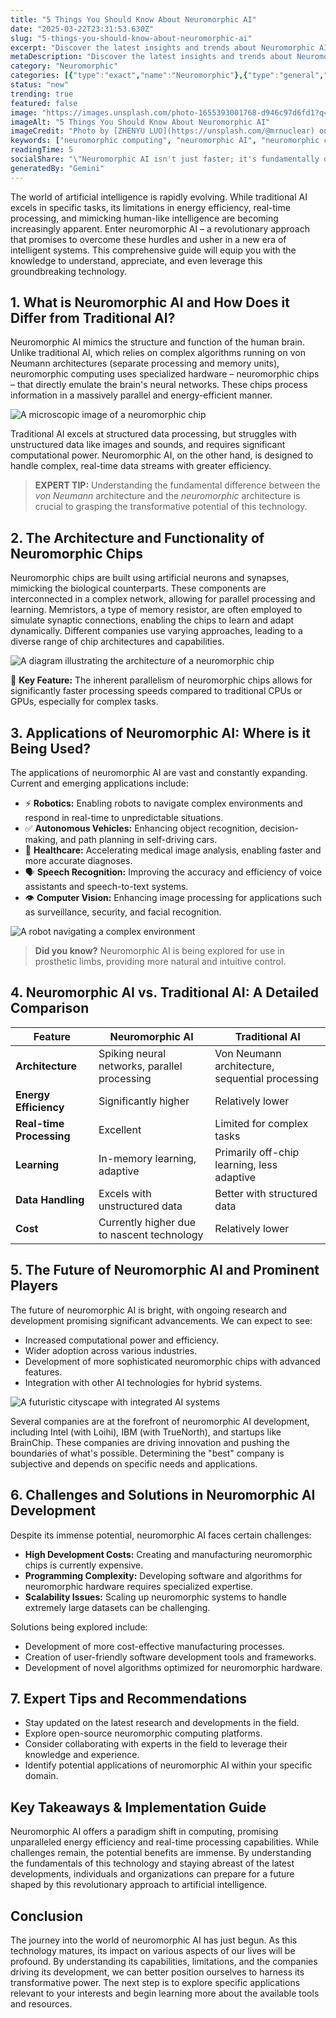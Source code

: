 ```yaml
---
title: "5 Things You Should Know About Neuromorphic AI"
date: "2025-03-22T23:31:53.630Z"
slug: "5-things-you-should-know-about-neuromorphic-ai"
excerpt: "Discover the latest insights and trends about Neuromorphic AI. This comprehensive guide covers everything you need to know about Neuromorphic AI in 2025."
metaDescription: "Discover the latest insights and trends about Neuromorphic AI. This comprehensive guide covers everything you need to know about Neuromorphic AI in 2025."
category: "Neuromorphic"
categories: [{"type":"exact","name":"Neuromorphic"},{"type":"general","name":"Computer Science"},{"type":"medium","name":"Artificial Intelligence"},{"type":"specific","name":"Hardware Acceleration"},{"type":"niche","name":"Memristor Arrays"}]
status: "new"
trending: true
featured: false
image: "https://images.unsplash.com/photo-1655393001768-d946c97d6fd1?q=85&w=1200&fit=max&fm=webp&auto=compress"
imageAlt: "5 Things You Should Know About Neuromorphic AI"
imageCredit: "Photo by [ZHENYU LUO](https://unsplash.com/@mrnuclear) on Unsplash"
keywords: ["neuromorphic computing", "neuromorphic AI", "neuromorphic chips", "what is neuromorphic AI", "neuromorphic hardware", "applications of neuromorphic AI", "buy neuromorphic chips", "neuromorphic AI vs traditional AI", "future of neuromorphic AI", "best neuromorphic AI companies"]
readingTime: 5
socialShare: "\"Neuromorphic AI isn't just faster; it's fundamentally different.  It's mimicking the brain, not just simulating its functions – a leap that could redefine what's possible with AI.\""
generatedBy: "Gemini"
---
```




The world of artificial intelligence is rapidly evolving.  While traditional AI excels in specific tasks, its limitations in energy efficiency, real-time processing, and mimicking human-like intelligence are becoming increasingly apparent.  Enter neuromorphic AI – a revolutionary approach that promises to overcome these hurdles and usher in a new era of intelligent systems. This comprehensive guide will equip you with the knowledge to understand, appreciate, and even leverage this groundbreaking technology.

## 1. What is Neuromorphic AI and How Does it Differ from Traditional AI?

Neuromorphic AI mimics the structure and function of the human brain. Unlike traditional AI, which relies on complex algorithms running on von Neumann architectures (separate processing and memory units), neuromorphic computing uses specialized hardware – neuromorphic chips – that directly emulate the brain's neural networks.  These chips process information in a massively parallel and energy-efficient manner.

![A microscopic image of a neuromorphic chip](https://images.unsplash.com/photo-1620712943543-bcc4688e7485?q=85&w=1200&fit=max&fm=webp&auto=compress)

Traditional AI excels at structured data processing, but struggles with unstructured data like images and sounds, and requires significant computational power. Neuromorphic AI, on the other hand, is designed to handle complex, real-time data streams with greater efficiency.

> **EXPERT TIP:**  Understanding the fundamental difference between the *von Neumann* architecture and the *neuromorphic* architecture is crucial to grasping the transformative potential of this technology.

## 2. The Architecture and Functionality of Neuromorphic Chips

Neuromorphic chips are built using artificial neurons and synapses, mimicking the biological counterparts. These components are interconnected in a complex network, allowing for parallel processing and learning.  Memristors, a type of memory resistor, are often employed to simulate synaptic connections, enabling the chips to learn and adapt dynamically.  Different companies use varying approaches, leading to a diverse range of chip architectures and capabilities.

![A diagram illustrating the architecture of a neuromorphic chip](https://images.unsplash.com/photo-1625314897518-bb4fe6e95229?q=85&w=1200&fit=max&fm=webp&auto=compress)

🔑 **Key Feature:**  The inherent parallelism of neuromorphic chips allows for significantly faster processing speeds compared to traditional CPUs or GPUs, especially for complex tasks.

## 3.  Applications of Neuromorphic AI: Where is it Being Used?

The applications of neuromorphic AI are vast and constantly expanding.  Current and emerging applications include:

* ⚡ **Robotics:** Enabling robots to navigate complex environments and respond in real-time to unpredictable situations.
* ✅ **Autonomous Vehicles:** Enhancing object recognition, decision-making, and path planning in self-driving cars.
* 🧠 **Healthcare:**  Accelerating medical image analysis, enabling faster and more accurate diagnoses.
* 🗣️ **Speech Recognition:** Improving the accuracy and efficiency of voice assistants and speech-to-text systems.
* 👁️ **Computer Vision:** Enhancing image processing for applications such as surveillance, security, and facial recognition.

![A robot navigating a complex environment](https://images.unsplash.com/photo-1625314868143-20e93ce3ff33?q=85&w=1200&fit=max&fm=webp&auto=compress)

> **Did you know?**  Neuromorphic AI is being explored for use in prosthetic limbs, providing more natural and intuitive control.

## 4.  Neuromorphic AI vs. Traditional AI: A Detailed Comparison

| Feature          | Neuromorphic AI                               | Traditional AI                                   |
|-----------------|-------------------------------------------------|---------------------------------------------------|
| **Architecture** | Spiking neural networks, parallel processing     | Von Neumann architecture, sequential processing   |
| **Energy Efficiency** | Significantly higher                           | Relatively lower                                   |
| **Real-time Processing** | Excellent                                        | Limited for complex tasks                         |
| **Learning**     | In-memory learning, adaptive                      | Primarily off-chip learning, less adaptive         |
| **Data Handling** | Excels with unstructured data                    | Better with structured data                       |
| **Cost**         | Currently higher due to nascent technology        | Relatively lower                                   |

## 5. The Future of Neuromorphic AI and Prominent Players

The future of neuromorphic AI is bright, with ongoing research and development promising significant advancements.  We can expect to see:

* Increased computational power and efficiency.
* Wider adoption across various industries.
* Development of more sophisticated neuromorphic chips with advanced features.
* Integration with other AI technologies for hybrid systems.

![A futuristic cityscape with integrated AI systems](https://images.unsplash.com/photo-1655393001768-d946c97d6fd1?q=85&w=1200&fit=max&fm=webp&auto=compress)

Several companies are at the forefront of neuromorphic AI development, including Intel (with Loihi), IBM (with TrueNorth), and startups like BrainChip.  These companies are driving innovation and pushing the boundaries of what's possible. Determining the "best" company is subjective and depends on specific needs and applications.

## 6. Challenges and Solutions in Neuromorphic AI Development

Despite its immense potential, neuromorphic AI faces certain challenges:

* **High Development Costs:** Creating and manufacturing neuromorphic chips is currently expensive.
* **Programming Complexity:** Developing software and algorithms for neuromorphic hardware requires specialized expertise.
* **Scalability Issues:** Scaling up neuromorphic systems to handle extremely large datasets can be challenging.

Solutions being explored include:

* Development of more cost-effective manufacturing processes.
* Creation of user-friendly software development tools and frameworks.
* Development of novel algorithms optimized for neuromorphic hardware.

## 7. Expert Tips and Recommendations

* Stay updated on the latest research and developments in the field.
* Explore open-source neuromorphic computing platforms.
* Consider collaborating with experts in the field to leverage their knowledge and experience.
* Identify potential applications of neuromorphic AI within your specific domain.

## Key Takeaways & Implementation Guide

Neuromorphic AI offers a paradigm shift in computing, promising unparalleled energy efficiency and real-time processing capabilities. While challenges remain, the potential benefits are immense.  By understanding the fundamentals of this technology and staying abreast of the latest developments, individuals and organizations can prepare for a future shaped by this revolutionary approach to artificial intelligence.

## Conclusion

The journey into the world of neuromorphic AI has just begun.  As this technology matures, its impact on various aspects of our lives will be profound. By understanding its capabilities, limitations, and the companies driving its development, we can better position ourselves to harness its transformative power.  The next step is to explore specific applications relevant to your interests and begin learning more about the available tools and resources.

